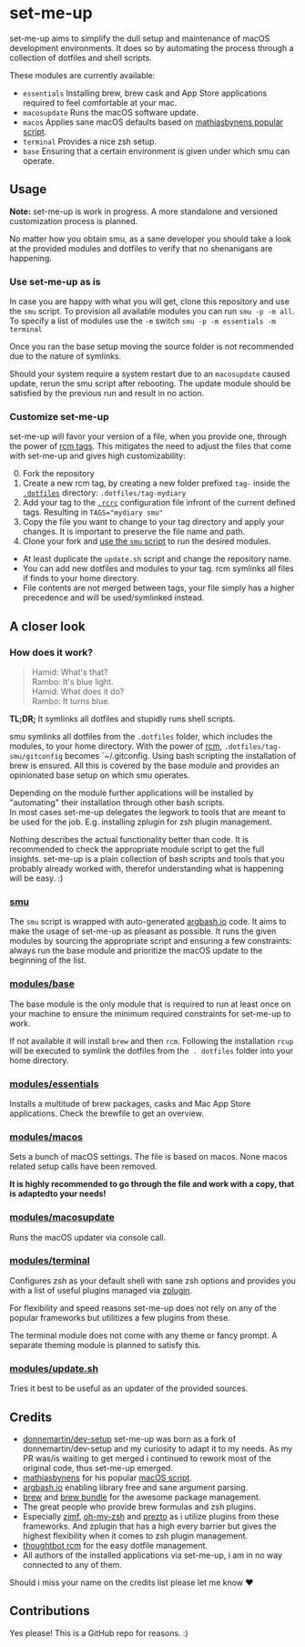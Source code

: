 # set-me-up

set-me-up aims to simplify the dull setup and maintenance of macOS development environments.
It does so by automating the process through a collection of dotfiles and shell scripts.

These modules are currently available:

* `essentials` Installing brew, brew cask and App Store applications required to feel comfortable at your mac.
* `macosupdate` Runs the macOS software update. 
* `macos` Applies sane macOS defaults based on [mathiasbynens popular script](https://github.com/mathiasbynens/dotfiles/blob/master/.macos).
* `terminal` Provides a nice zsh setup.
* `base` Ensuring that a certain environment is given under which smu can operate.

## Usage

**Note:** set-me-up is work in progress. A more standalone and versioned customization process is planned. 

No matter how you obtain smu, as a sane developer you should take a look at the provided modules and dotfiles to verify that no shenanigans are happening.

### Use set-me-up as is

In case you are happy with what you will get, clone this repository and use the `smu` script. 
To provision all available modules you can run `smu -p -m all`. To specify a list of modules use the `-m` switch `smu -p -m essentials -m terminal`  

Once you ran the base setup moving the source folder is not recommended due to the nature of symlinks.

Should your system require a system restart due to an `macosupdate` caused update, rerun the smu script after rebooting. The update module should be satisfied by the previous run and result in no action. 
 
### Customize set-me-up

set-me-up will favor your version of a file, when you provide one, through the power of [rcm tags](http://thoughtbot.github.io/rcm/rcup.1.html).
This mitigates the need to adjust the files that come with set-me-up and gives high customizability: 

0. Fork the repository
1. Create a new rcm tag, by creating a new folder prefixed `tag-` inside the [`.dotfiles`](.dotfiles) directory: `.dotfiles/tag-mydiary`
2. Add your tag to the [`.rcrc`](.rcrc) configuration file infront of the current defined tags. Resulting in `TAGS="mydiary smu"`
3. Copy the file you want to change to your tag directory and apply your changes. It is important to preserve the file name and path. 
4. Clone your fork and [use the `smu` script](#use-set-me-up-as-is) to run the desired modules.


* At least duplicate the `update.sh` script and change the repository name.
* You can add new dotfiles and modules to your tag. rcm symlinks all files if finds to your home directory. 
* File contents are not merged between tags, your file simply has a higher precedence and will be used/symlinked instead.

## A closer look

### How does it work?

> Hamid: What's that?  
> Rambo: It's blue light.  
> Hamid: What does it do?  
> Rambo: It turns blue.

**TL;DR;** It symlinks all dotfiles and stupidly runs shell scripts. 



smu symlinks all dotfiles from the `.dotfiles` folder, which includes the modules, to your home directory. With the power of [rcm](https://github.com/thoughtbot/rcm), `.dotfiles/tag-smu/gitconfig` becomes `~/.gitconfig. Using bash scripting the installation of brew is ensured. All this is covered by the base module and provides an opinionated base setup on which smu operates. 

Depending on the module further applications will be installed by "automating" their installation through other bash scripts.  
In most cases set-me-up delegates the legwork to tools that are meant to be used for the job. E.g. installing zplugin for zsh plugin management. 

Nothing describes the actual functionality better than code. It is recommended to check the appropriate module script to get the full insights. 
set-me-up is a plain collection of bash scripts and tools that you probably already worked with, therefor understanding what is happening will be easy. :)  

### [smu](smu)

The `smu` script is wrapped with auto-generated [argbash.io](https://argbash.io/) code. It aims to make the usage of set-me-up as pleasant as possible.
It runs the given modules by sourcing the appropriate script and ensuring a few constraints: always run the base module and prioritize the macOS update to the beginning of the list. 

### [modules/base](.dotfiles/tag-smu/modules/base)

The base module is the only module that is required to run at least once on your machine to ensure the minimum required constraints for set-me-up to work. 

If not available it will install `brew` and then `rcm`. Following the installation `rcup` will be executed to symlink the dotfiles from the` . dotfiles` folder into your home directory. 

### [modules/essentials](.dotfiles/tag-smu/modules/essentials)

Installs a multitude of brew packages, casks and Mac App Store applications. Check the brewfile to get an overview. 

### [modules/macos](.dotfiles/tag-smu/modules/macos)

Sets a bunch of macOS settings. The file is based on macos. None macos related setup calls have been removed. 

**It is highly recommended to go through the file and work with a copy, that is adaptedto your needs!**

### [modules/macosupdate](.dotfiles/tag-smu/modules/macosupdate)

Runs the macOS updater via console call. 

### [modules/terminal](.dotfiles/tag-smu/modules/terminal)

Configures zsh as your default shell with sane zsh options and provides you with a list of useful plugins managed via [zplugin](https://github.com/zdharma/zplugin). 

For flexibility and speed reasons set-me-up does not rely on any of the popular frameworks but utilitizes a few plugins from these. 

The terminal module does not come with any theme or fancy prompt. A separate theming module is planned to satisfy this. 

### [modules/update.sh](.dotfiles/tag-smu/modules/update.sh)

Tries it best to be useful as an updater of the provided sources.

## Credits

* [donnemartin/dev-setup](https://github.com/donnemartin/dev-setup)
  set-me-up was born as a fork of donnemartin/dev-setup and my curiosity to adapt it to my needs.
  As my PR was/is waiting to get merged i continued to rework most of the original code, thus set-me-up emerged.  
* [mathiasbynens](https://github.com/mathiasbynens/dotfiles) for his popular [macOS script](https://github.com/mathiasbynens/dotfiles/blob/master/.macos).   
* [argbash.io](https://argbash.io/) enabling library free and sane argument parsing.
* [brew](https://brew.sh/) and [brew bundle](https://github.com/Homebrew/homebrew-bundle) for the awesome package management.
* The great people who provide brew formulas and zsh plugins.  
* Especially [zimf](https://github.com/zimfw/zimfw), [oh-my-zsh](https://github.com/robbyrussell/oh-my-zsh/) and [prezto](https://github.com/sorin-ionescu/prezto) as i utilize plugins from these frameworks. And zplugin that has a high every barrier but gives the highest flexibility when it comes to zsh plugin management.  
* [thoughtbot rcm](https://github.com/thoughtbot/rcm) for the easy dotfile management. 
* All authors of the installed applications via set-me-up, i am in no way connected to any of them.

Should i miss your name on the credits list please let me know :heart:

## Contributions

Yes please! This is a GitHub repo for reasons. :)
